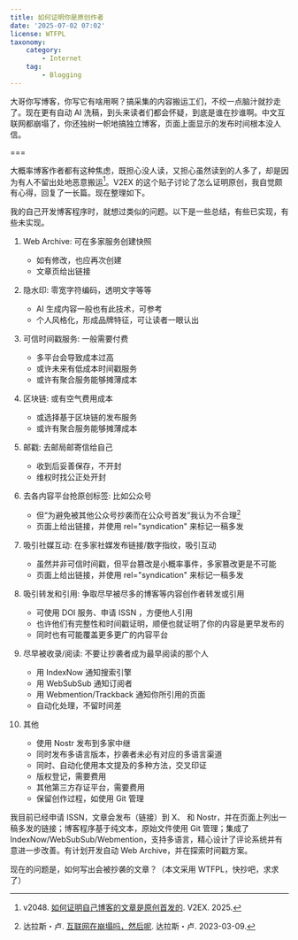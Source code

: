```yaml
---
title: 如何证明你是原创作者
date: '2025-07-02 07:02'
license: WTFPL
taxonomy:
    category:
        - Internet
    tag:
        - Blogging
---
```


大哥你写博客，你写它有啥用啊？搞采集的内容搬运工们，不绞一点脑汁就抄走了。现在更有自动 AI 洗稿，到头来读者们都会怀疑，到底是谁在抄谁啊。中文互联网都崩塌了，你还独树一帜地搞独立博客，页面上面显示的发布时间根本没人信。

===

大概率博客作者都有这种焦虑，既担心没人读，又担心虽然读到的人多了，却是因为有人不留出处地恶意搬运[^v2ex]。V2EX 的这个贴子讨论了怎么证明原创，我自觉颇有心得，回复了一长篇。现在整理如下。

我的自己开发博客程序时，就想过类似的问题。以下是一些总结，有些已实现，有些未实现。

1. Web Archive: 可在多家服务创建快照
   - 如有修改，也应再次创建
   - 文章页给出链接

2. 隐水印: 零宽字符编码，透明文字等等
   - AI 生成内容一般也有此技术，可参考
   - 个人风格化，形成品牌特征，可让读者一眼认出

3. 可信时间戳服务: 一般需要付费
   - 多平台会导致成本过高
   - 或许未来有低成本时间戳服务
   - 或许有聚合服务能够摊薄成本

4. 区块链: 或有空气费用成本
   - 或选择基于区块链的发布服务
   - 或许有聚合服务能够摊薄成本

5. 邮戳: 去邮局邮寄信给自己
   - 收到后妥善保存，不开封
   - 维权时找公正处开封

6. 去各内容平台抢原创标签: 比如公众号
   - 但“为避免被其他公众号抄袭而在公众号首发”我认为不合理[^internet-collapsing]
   - 页面上给出链接，并使用 rel="syndication" 来标记一稿多发

7. 吸引社媒互动: 在多家社媒发布链接/数字指纹，吸引互动
   - 虽然并非可信时间戳，但平台篡改是小概率事件，多家篡改更是不可能
   - 页面上给出链接，并使用 rel="syndication" 来标记一稿多发

8. 吸引转发和引用: 争取尽早被尽多的博客等内容创作者转发或引用
   - 可使用 DOI 服务、申请 ISSN ，方便他人引用
   - 也许他们有完整性和时间戳证明，顺便也就证明了你的内容是更早发布的
   - 同时也有可能覆盖更多更广的内容平台

9. 尽早被收录/阅读: 不要让抄袭者成为最早阅读的那个人
   - 用 IndexNow 通知搜索引擎
   - 用 WebSubSub 通知订阅者
   - 用 Webmention/Trackback 通知你所引用的页面
   - 自动化处理，不留时间差

10. 其他
    - 使用 Nostr 发布到多家中继
    - 同时发布多语言版本，抄袭者未必有对应的多语言渠道
    - 同时、自动化使用本文提及的多种方法，交叉印证
    - 版权登记，需要费用
    - 其他第三方存证平台，需要费用
    - 保留创作过程，如使用 Git 管理

我目前已经申请 ISSN，文章会发布（链接）到 X、 和 Nostr，并在页面上列出一稿多发的链接；博客程序基于纯文本，原始文件使用 Git 管理；集成了 IndexNow/WebSubSub/Webmention，支持多语言，精心设计了评论系统并有意进一步改善。有计划开发自动 Web Archive，并在探索时间戳方案。

现在的问题是，如何写出会被抄袭的文章？（本文采用 WTFPL，快抄吧，求求了）

[^v2ex]: v2048. [如何证明自己博客的文章是原创首发的](https://v2ex.com/t/1142403). V2EX. 2025.   
[^internet-collapsing]: 达拉斯・卢. [互联网在崩塌吗，然后呢](https://dallas.lu/is-the-internet-collapsing-and-then-what/). 达拉斯・卢. 2023-03-09.